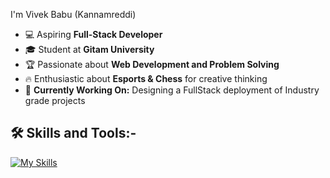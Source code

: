 
 I'm Vivek Babu (Kannamreddi)

- 💻 Aspiring **Full-Stack Developer**
- 🎓 Student at **Gitam University**
- 🏆 Passionate about **Web Development and Problem Solving**
- 🔥 Enthusiastic about **Esports & Chess** for creative thinking
- 🎯 **Currently Working On:** Designing a FullStack deployment of Industry grade projects

## 🛠 Skills and Tools:-
[![My Skills](https://skillicons.dev/icons?i=html,css,js,react,java,py,c,tailwind,postgres,mongodb,nodejs,express,git,github,mysql)](https://skillicons.dev)

<!-- <p align="left"> <img src="https://komarev.com/ghpvc/?username=vivekkannamreddi&label=Profile%20views&color=000000&style=flat" alt="vivekkannamreddi" /> </p> -->

<!-- [![Vivek's github activity graph](https://github-readme-activity-graph.vercel.app/graph?username=vivekkannamreddi&theme=github-compact)](https://github.com/vivekkannamreddi/github-readme-activity-graph) -->

<!-- ![stats](https://github-readme-stats.vercel.app/api?username=vivekkannamreddi&show_icons=true&theme=dark) -->

<!--![Top Langs](https://github-readme-stats.vercel.app/api/top-langs/?username=vivekkannamreddi&langs_count=10&theme=dark) -->

